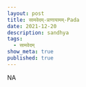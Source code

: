 ```yaml
---
layout: post
title: सामवेदम्-प्राणायामम्-Pada
date: 2021-12-20
description: sandhya
tags:
  - सामवेदम्
show_meta: true
published: true
---
```



NA
